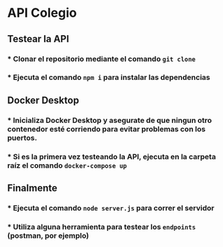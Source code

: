 # API Colegio

## Testear la API
### * Clonar el repositorio mediante el comando `git clone`
### * Ejecuta el comando `npm i` para instalar las dependencias

## Docker Desktop
### * Inicializa Docker Desktop y asegurate de que ningun otro contenedor esté corriendo para evitar problemas con los puertos.
### * Si es la primera vez testeando la API, ejecuta en la carpeta raíz el comando `docker-compose up`

## Finalmente
### * Ejecuta el comando `node server.js` para correr el servidor
### * Utiliza alguna herramienta para testear los `endpoints` (postman, por ejemplo)